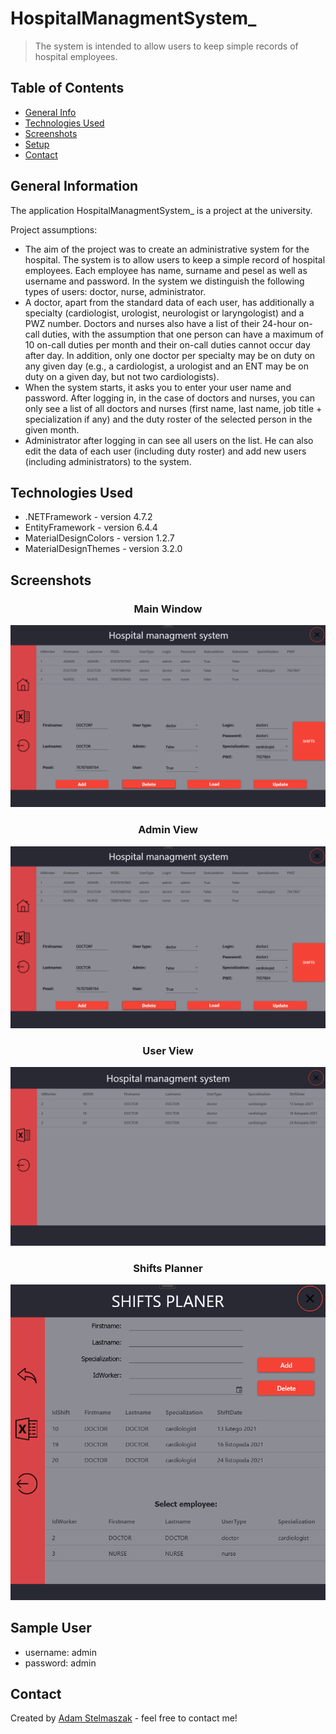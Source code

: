 # HospitalManagmentSystem_
> The system is intended to allow users to keep simple records of hospital employees.

## Table of Contents
* [General Info](#general-information)
* [Technologies Used](#technologies-used)
* [Screenshots](#screenshots)
* [Setup](#setup)
* [Contact](#contact)
<!-- * [License](#license) -->


## General Information
The application HospitalManagmentSystem_ is a project at the university.

Project assumptions:
- The aim of the project was to create an administrative system for the hospital. The system is to allow users to keep a simple record of hospital employees. Each employee has     name, surname and pesel as well as username and password. In the system we distinguish the following types of users: doctor, nurse, administrator.
- A doctor, apart from the standard data of each user, has additionally a specialty (cardiologist, urologist, neurologist or laryngologist) and a PWZ number. Doctors and nurses   also have a list of their 24-hour on-call duties, with the assumption that one person can have a maximum of 10 on-call duties per month and their on-call duties cannot occur     day after day. In addition, only one doctor per specialty may be on duty on any given day (e.g., a cardiologist, a urologist and an ENT may be on duty on a given day, but not   two cardiologists).
- When the system starts, it asks you to enter your user name and password. After logging in, in the case of doctors and nurses, you can only see a list of all doctors and         nurses (first name, last name, job title + specialization if any) and the duty roster of the selected person in the given month.
- Administrator after logging in can see all users on the list. He can also edit the data of each user (including duty roster) and add new users (including administrators) to     the system.

## Technologies Used
- .NETFramework - version 4.7.2
- EntityFramework - version 6.4.4
- MaterialDesignColors - version 1.2.7
- MaterialDesignThemes - version 3.2.0


## Screenshots
<div align="center">
  <h3 align="center">Main Window</h3>
  <img src="./HospitalManagmentSystem_/img/main_window.png">
</div>

<div align="center">
  <h3 align="center">Admin View</h3>
  <img src="./HospitalManagmentSystem_/img/admin_view.png">
</div>

<div align="center">
  <h3 align="center">User View</h3>
  <img src="./HospitalManagmentSystem_/img/user_view.png">
</div>

<div align="center">
  <h3 align="center">Shifts Planner</h3>
  <img src="./HospitalManagmentSystem_/img/shifts_planer.png">
</div>


## Sample User
- username: admin
- password: admin


## Contact
Created by [Adam Stelmaszak](https://www.linkedin.com/in/adam-stelmaszak/) - feel free to contact me!
